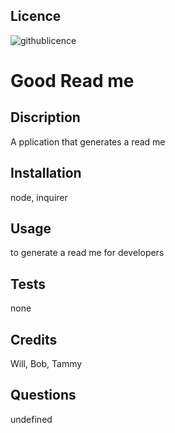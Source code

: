 
## Licence
![githublicence](https://img.shields.io/badge/None-Licence-lightgrey)

 # Good Read me

## Discription
A pplication that generates a read me
## Installation
node, inquirer
## Usage
to generate a read me for developers
## Tests
none
## Credits
Will, Bob, Tammy
## Questions
undefined




